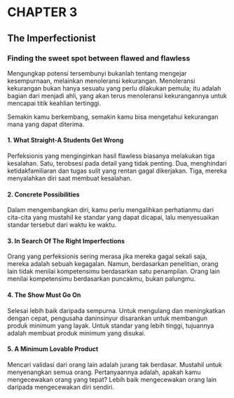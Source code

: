 # CHAPTER 3

## The Imperfectionist

### Finding the sweet spot between flawed and flawless

Mengungkap potensi tersembunyi bukanlah tentang mengejar kesempurnaan, melainkan menoleransi kekurangan. Menoleransi kekurangan bukan hanya sesuatu yang perlu dilakukan pemula; itu adalah bagian dari menjadi ahli, yang akan terus menoleransi kekurangannya untuk mencapai titik keahlian tertinggi.

Semakin kamu berkembang, semakin kamu bisa mengetahui kekurangan mana yang dapat diterima.

#### 1. What Straight-A Students Get Wrong

Perfeksionis yang menginginkan hasil flawless biasanya melakukan tiga kesalahan. Satu, terobsesi pada detail yang tidak penting. Dua, menghindari ketidakfamiliaran dan tugas sulit yang rentan gagal dikerjakan. Tiga, mereka menyalahkan diri saat membuat kesalahan. 

#### 2. Concrete Possibilities

Dalam mengembangkan diri, kamu perlu mengalihkan perhatianmu dari cita-cita yang mustahil ke standar yang dapat dicapai, lalu menyesuaikan standar tersebut dari waktu ke waktu. 

#### 3. In Search Of The Right Imperfections

Orang yang perfeksionis sering merasa jika mereka gagal sekali saja, mereka adalah sebuah kegagalan. Namun, berdasarkan penelitian, orang lain tidak menilai kompetensimu berdasarkan satu penampilan. Orang lain menilai kompetensimu berdasarkan puncakmu, bukan palungmu.

#### 4. The Show Must Go On

Selesai lebih baik daripada sempurna. Untuk mengulang dan meningkatkan dengan cepat, pengusaha daninsinyur disarankan untuk membangun produk minimum yang layak. Untuk standar yang lebih tinggi, tujuannya adalah membuat produk minimum yang disukai.

#### 5. A Minimum Lovable Product

Mencari validasi dari orang lain adalah jurang tak berdasar. Mustahil untuk menyenangkan semua orang. Pertanyaannya adalah, apakah kamu mengecewakan orang yang tepat? Lebih baik mengecewakan orang lain daripada mengecewakan diri sendiri.

